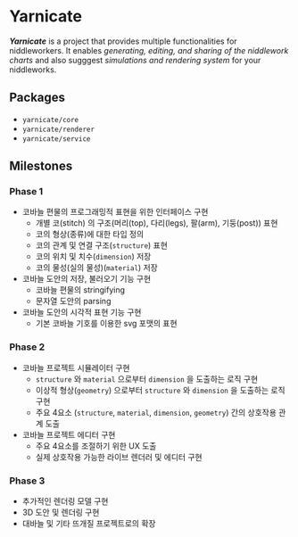 # Yarnicate

**_Yarnicate_** is a project that provides multiple functionalities for niddleworkers. It enables _generating, editing, and sharing of the niddlework charts_ and also sugggest _simulations and rendering system_ for your niddleworks.

## Packages

- `yarnicate/core`
- `yarnicate/renderer`
- `yarnicate/service`

## Milestones

### Phase 1

- 코바늘 편물의 프로그래밍적 표현을 위한 인터페이스 구현
  - 개별 코(stitch) 의 구조(머리(top), 다리(legs), 팔(arm), 기둥(post)) 표현
  - 코의 형상(종류)에 대한 타입 정의
  - 코의 관계 및 연결 구조(`structure`) 표현
  - 코의 위치 및 치수(`dimension`) 저장
  - 코의 물성(실의 물성)(`material`) 저장
- 코바늘 도안의 저장, 불러오기 기능 구현
  - 코바늘 편물의 stringifying
  - 문자열 도안의 parsing
- 코바늘 도안의 시각적 표현 기능 구현
  - 기본 코바늘 기호를 이용한 svg 포맷의 표현

### Phase 2

- 코바늘 프로젝트 시뮬레이터 구현
  - `structure` 와 `material` 으로부터 `dimension` 을 도출하는 로직 구현
  - 이상적 형상(`geometry`) 으로부터 `structure` 와 `dimension` 을 도출하는 로직 구현
  - 주요 4요소 (`structure`, `material`, `dimension`, `geometry`) 간의 상호작용 관계 도출
- 코바늘 프로젝트 에디터 구현
  - 주요 4요소를 조절하기 위한 UX 도출
  - 실제 상호작용 가능한 라이브 렌더러 및 에디터 구현

### Phase 3

- 추가적인 렌더링 모델 구현
- 3D 도안 및 렌더링 구현
- 대바늘 및 기타 뜨개질 프로젝트로의 확장
